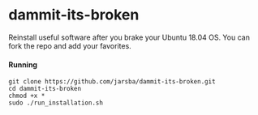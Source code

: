 # dammit-its-broken
Reinstall useful software after you brake your Ubuntu 18.04 OS. You can fork the repo and add your favorites.

#### Running
```shell
git clone https://github.com/jarsba/dammit-its-broken.git
cd dammit-its-broken
chmod +x *
sudo ./run_installation.sh
```
